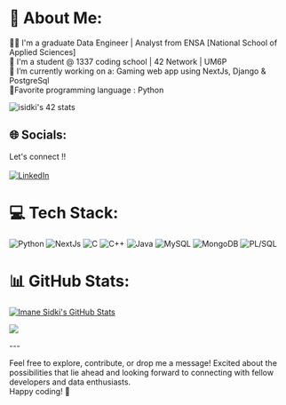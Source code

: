 # 💫 About Me:
👩‍💻 I'm a graduate Data Engineer | Analyst from ENSA [National School of Applied Sciences]<br>
🌱 I'm a student @ 1337 coding school | 42 Network | UM6P<br>
🔭 I’m currently working on a: Gaming web app using NextJs, Django & PostgreSql<br>
💯Favorite programming language : Python<br>

![isidki's 42 stats](https://badge.mediaplus.ma/darkgray/isidki)
## 🌐 Socials:
Let's connect !!<br><br>
[![LinkedIn](https://img.shields.io/badge/LinkedIn-%230077B5.svg?logo=linkedin&logoColor=white)](https://linkedin.com/in/imane-sidki) 

# 💻 Tech Stack:
![Python](https://img.shields.io/badge/python-3670A0?style=for-the-badge&logo=python&logoColor=ffdd54) ![NextJs](https://img.shields.io/badge/nextjs-%234ea94b?style=for-the-badge) ![C](https://img.shields.io/badge/c-%2300599C.svg?style=for-the-badge&logo=c&logoColor=white) ![C++](https://img.shields.io/badge/c++-%2300599C.svg?style=for-the-badge&logo=c++&logoColor=white) ![Java](https://img.shields.io/badge/java-%23ED8B00.svg?style=for-the-badge&logo=java&logoColor=white) ![MySQL](https://img.shields.io/badge/mysql-%2300f.svg?style=for-the-badge&logo=mysql&logoColor=white) ![MongoDB](https://img.shields.io/badge/MongoDB-%234ea94b.svg?style=for-the-badge&logo=mongodb&logoColor=white) ![PL/SQL](https://img.shields.io/badge/plsql-%2300f.svg?style=for-the-badge&logo=plsql&logoColor=white)
# 📊 GitHub Stats:
[![Imane Sidki's GitHub Stats](https://github-readme-stats.vercel.app/api?username=imanesidki&show_icons=true&theme=radical)](https://github.com/anuraghazra/github-readme-stats)

[![](https://visitcount.itsvg.in/api?id=imane-sidki&icon=0&color=0)](https://visitcount.itsvg.in)

---<br>

Feel free to explore, contribute, or drop me a message! Excited about the possibilities that lie ahead and looking forward to connecting with fellow developers and data enthusiasts.<br>
Happy coding! 🚀
